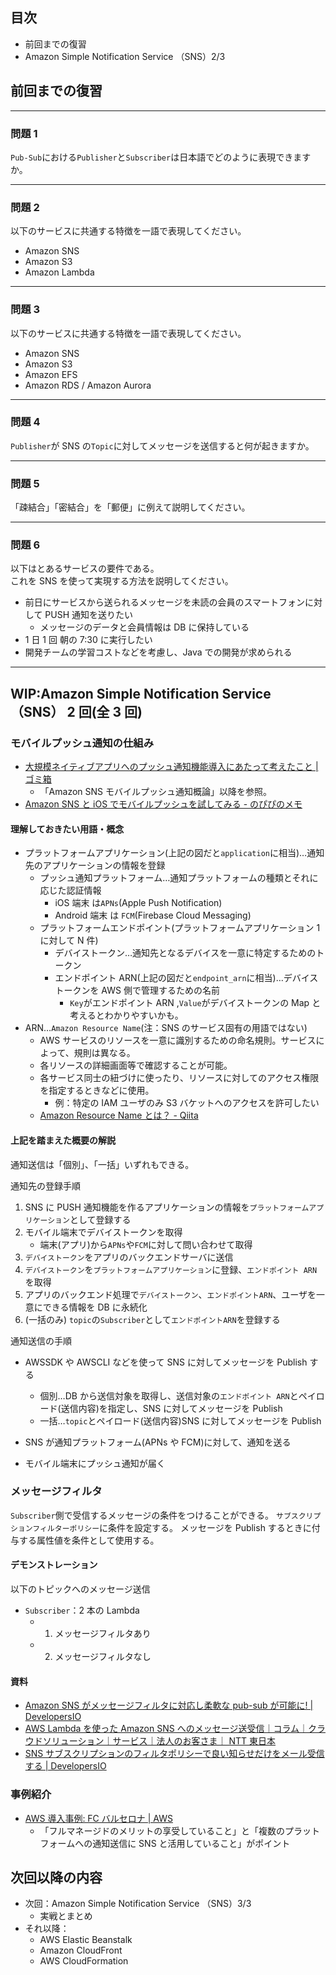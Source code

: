 ## 目次

-   前回までの復習
-   Amazon Simple Notification Service （SNS）2/3

## 前回までの復習

---

### 問題 1

`Pub-Sub`における`Publisher`と`Subscriber`は日本語でどのように表現できますか。

---

### 問題 2

以下のサービスに共通する特徴を一語で表現してください。

-   Amazon SNS
-   Amazon S3
-   Amazon Lambda

---

### 問題 3

以下のサービスに共通する特徴を一語で表現してください。

-   Amazon SNS
-   Amazon S3
-   Amazon EFS
-   Amazon RDS / Amazon Aurora

---

### 問題 4

`Publisher`が SNS の`Topic`に対してメッセージを送信すると何が起きますか。

---

### 問題 5

「疎結合」「密結合」を「郵便」に例えて説明してください。

---

### 問題 6

以下はとあるサービスの要件である。  
これを SNS を使って実現する方法を説明してください。

-   前日にサービスから送られるメッセージを未読の会員のスマートフォンに対して PUSH 通知を送りたい
    -   メッセージのデータと会員情報は DB に保持している
-   1 日 1 回 朝の 7:30 に実行したい
-   開発チームの学習コストなどを考慮し、Java での開発が求められる

---

## WIP:Amazon Simple Notification Service （SNS） 2 回(全 3 回)

### モバイルプッシュ通知の仕組み

-   [大規模ネイティブアプリへのプッシュ通知機能導入にあたって考えたこと | ゴミ箱](https://53ningen.com/native-app-push-notification/)
    -   「Amazon SNS モバイルプッシュ通知概論」以降を参照。
-   [Amazon SNS と iOS でモバイルプッシュを試してみる - のぴぴのメモ](https://nopipi.hatenablog.com/entry/2019/02/17/024158)

#### 理解しておきたい用語・概念

-   プラットフォームアプリケーション(上記の図だと`application`に相当)…通知先のアプリケーションの情報を登録
    -   プッシュ通知プラットフォーム…通知プラットフォームの種類とそれに応じた認証情報
        -   iOS 端末 は`APNs`(Apple Push Notification)
        -   Android 端末 は `FCM`(Firebase Cloud Messaging)
    -   プラットフォームエンドポイント(プラットフォームアプリケーション 1 に対して N 件)
        -   デバイストークン…通知先となるデバイスを一意に特定するためのトークン
        -   エンドポイント ARN(上記の図だと`endpoint_arn`に相当)…デバイストークンを AWS 側で管理するための名前
            -   `Key`がエンドポイント ARN ,`Value`がデバイストークンの Map と考えるとわかりやすいかも。
-   ARN…`Amazon Resource Name`(注：SNS のサービス固有の用語ではない)
    -   AWS サービスのリソースを一意に識別するための命名規則。サービスによって、規則は異なる。
    -   各リソースの詳細画面等で確認することが可能。
    -   各サービス同士の紐づけに使ったり、リソースに対してのアクセス権限を指定するときなどに使用。
        -   例：特定の IAM ユーザのみ S3 バケットへのアクセスを許可したい
    -   [Amazon Resource Name とは？ - Qiita](https://qiita.com/miyuki_samitani/items/4bcfa6343d710f4f9354)

#### 上記を踏まえた概要の解説

通知送信は「個別」、「一括」いずれもできる。

通知先の登録手順

1. SNS に PUSH 通知機能を作るアプリケーションの情報を`プラットフォームアプリケーション`として登録する
2. モバイル端末でデバイストークンを取得
    - 端末(アプリ)から`APNs`や`FCM`に対して問い合わせて取得
3. `デバイストークン`をアプリのバックエンドサーバに送信
4. `デバイストークン`を`プラットフォームアプリケーション`に登録、`エンドポイント ARN` を取得
5. アプリのバックエンド処理で`デバイストークン`、`エンドポイントARN`、ユーザを一意にできる情報を DB に永続化
6. (一括のみ) `topic`の`Subscriber`として`エンドポイントARN`を登録する

通知送信の手順

-   AWSSDK や AWSCLI などを使って SNS に対してメッセージを Publish する

    -   個別…DB から送信対象を取得し、送信対象の`エンドポイント ARN`とペイロード(送信内容)を指定し、SNS に対してメッセージを Publish
    -   一括…`topic`とペイロード(送信内容)SNS に対してメッセージを Publish

-   SNS が通知プラットフォーム(APNs や FCM)に対して、通知を送る
-   モバイル端末にプッシュ通知が届く

### メッセージフィルタ

`Subscriber`側で受信するメッセージの条件をつけることができる。
`サブスクリプションフィルターポリシー`に条件を設定する。
メッセージを Publish するときに付与する属性値を条件として使用する。

#### デモンストレーション

以下のトピックへのメッセージ送信

-   `Subscriber`：2 本の Lambda
    -   1. メッセージフィルタあり
    -   2. メッセージフィルタなし

#### 資料

-   [Amazon SNS がメッセージフィルタに対応し柔軟な pub-sub が可能に! | DevelopersIO](https://dev.classmethod.jp/articles/routing-pubsub-messages-with-amazon-sns-message-filtering/)
-   [AWS Lambda を使った Amazon SNS へのメッセージ送受信｜コラム｜クラウドソリューション｜サービス｜法人のお客さま｜ NTT 東日本](https://business.ntt-east.co.jp/content/cloudsolution/column-try-29.html)
-   [SNS サブスクリプションのフィルタポリシーで良い知らせだけをメール受信する | DevelopersIO](https://dev.classmethod.jp/articles/sns-subscription-filter-with-mail/)

### 事例紹介

-   [AWS 導入事例: FC バルセロナ | AWS](https://aws.amazon.com/jp/solutions/case-studies/futbol-club-barcelona/)
    -   「フルマネージドのメリットの享受していること」と「複数のプラットフォームへの通知送信に SNS と活用していること」がポイント

## 次回以降の内容

-   次回：Amazon Simple Notification Service （SNS）3/3
    -   実戦とまとめ
-   それ以降：
    -   AWS Elastic Beanstalk
    -   Amazon CloudFront
    -   AWS CloudFormation
